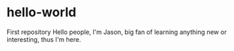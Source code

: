 # hello-world
First repository
Hello people, I'm Jason, big fan of learning anything new or interesting, thus I'm here.
